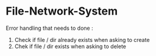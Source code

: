 # File-Network-System

Error handling that needs to done :
1. Check if file / dir already exists when asking to create
2. Chek if file / dir exists when asking to delete
